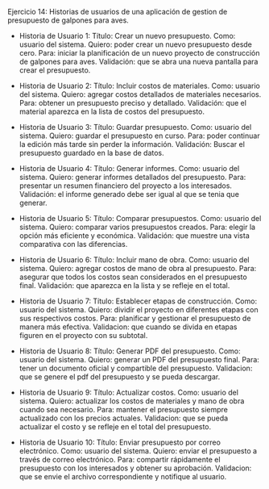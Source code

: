 Ejercicio 14:
Historias de usuarios de una aplicación de gestion de presupuesto de galpones para aves.

- Historia de Usuario 1:
Título: Crear un nuevo presupuesto.
Como: usuario del sistema.
Quiero: poder crear un nuevo presupuesto desde cero.
Para: iniciar la planificación de un nuevo proyecto de construcción de galpones para aves.
Validación: que se abra una nueva pantalla para crear el presupuesto.

- Historia de Usuario 2:
Título: Incluir costos de materiales.
Como: usuario del sistema.
Quiero: agregar costos detallados de materiales necesarios.
Para: obtener un presupuesto preciso y detallado.
Validación: que el material aparezca en la lista de costos del presupuesto.

- Historia de Usuario 3:
Título: Guardar presupuesto.
Como: usuario del sistema.
Quiero: guardar el presupuesto en curso.
Para: poder continuar la edición más tarde sin perder la información.
Validación: Buscar el presupuesto guardado en la base de datos.

- Historia de Usuario 4:
Título: Generar informes.
Como: usuario del sistema.
Quiero: generar informes detallados del presupuesto.
Para: presentar un resumen financiero del proyecto a los interesados.
Validación: el informe generado debe ser igual al que se tenia que generar.

- Historia de Usuario 5:
Título: Comparar presupuestos.
Como: usuario del sistema.
Quiero: comparar varios presupuestos creados.
Para: elegir la opción más eficiente y económica.
Validación: que muestre una vista comparativa con las diferencias.

- Historia de Usuario 6:
Título: Incluir mano de obra.
Como: usuario del sistema.
Quiero: agregar costos de mano de obra al presupuesto.
Para: asegurar que todos los costos sean considerados en el presupuesto final.
Validación: que aparezca en la lista y se refleje en el total.

- Historia de Usuario 7:
Título: Establecer etapas de construcción.
Como: usuario del sistema.
Quiero: dividir el proyecto en diferentes etapas con sus respectivos costos.
Para: planificar y gestionar el presupuesto de manera más efectiva.
Validacion: que cuando se divida en etapas figuren en el proyecto con su subtotal.

- Historia de Usuario 8:
Título: Generar PDF del presupuesto.
Como: usuario del sistema.
Quiero: generar un PDF del presupuesto final.
Para: tener un documento oficial y compartible del presupuesto.
Validacion: que se genere el pdf del presupuesto y se pueda descargar.

- Historia de Usuario 9:
Título: Actualizar costos.
Como: usuario del sistema.
Quiero: actualizar los costos de materiales y mano de obra cuando sea necesario.
Para: mantener el presupuesto siempre actualizado con los precios actuales.
Validacion: que se pueda actualizar el costo y se refleje en el total del presupuesto.

- Historia de Usuario 10:
Título: Enviar presupuesto por correo electrónico.
Como: usuario del sistema.
Quiero: enviar el presupuesto a través de correo electrónico.
Para: compartir rápidamente el presupuesto con los interesados y obtener su aprobación.
Validacion: que se envie el archivo correspondiente y notifique al usuario.

